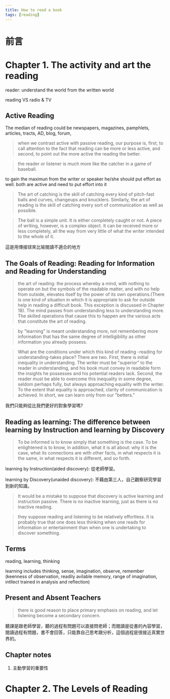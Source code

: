 ```yaml
---
title: How to read a book
tags: [reading]
---
```

# 前言


# Chapter 1. The activity and art the reading

reader: understand the world from the written world

reading VS radio & TV

## Active Reading

The median of reading could be newspapers, magazines, pamphlets, articles, tracts, AD, blog, forum, 

> when we contrast active with passive reading, our purpose is, first, to call attention to the fact that reading can be more or less active, and second, to point out the more active the reading the better.

> the reader or listener is much more like the catcher in a game of baseball. 

to gain the maximun from the writer or speaker he/she should put effort as well. 
both are active and need to put effort into it

> The art of catching is the skill of catching every kind of pitch-fast balls and curves, changeups and knucklers. Similarly, the art of reading is the skill of catching every sort of communication as well as possible.  

> The ball is a simple unit. It is either completely caught or not.  A piece of writing, however, is a complex object. It can be received more or less completely, all the way from very little of what the writer intended to the whole of it.

這是用傳接球來比喻閱讀不適合的地方

## The Goals of Reading: Reading for Information and Reading for Understanding

> the art of reading: the process whereby a mind, with nothing to operate on but the symbols of the readable matter, and with no help from outside, elevates itself by the power of its own operations.(There is one kind of situation in which it is appropriate to ask for outside help in reading a difficult book. This exception is discussed in Chapter 18). The mind passes from understanding less to understanding more. The skilled operations that cause this to happen are the various acts that constitute the art of reading.

> by "learning" is meant understanding more, not remembering more information that has the same degree of intelligibility as other information you already possess.  

> What are the conditions under which this kind of reading -reading for understanding-takes place? There are two. First, there is initial inequality in understanding. The writer must be "superior" to the reader in understanding, and his book must convey in readable form the insights he possesses and his potential readers lack. Second, the reader must be able to overcome this inequality in some degree, seldom perhaps fully, but always approaching equality with the writer. To the extent that equality is approached, clarity of communication is achieved.
> In short, we can learn only from our "betters."

我們只能夠從比我們更好的對象學習嗎?

## Reading as learning: The difference between learning by Instruction and learning by Discovery

> To be informed is to know simply that something is the case. To be enlightened is to know, in addition, what it is all about: why it is the case, what its connections are with other facts, in what respects it is the same, in what respects it is different, and so forth.  

learning by Instruction(aided discovery): 從老師學習。

learning by Discovery(unaided discovery): 不藉由第三人，自己觀察研究學習到新的知識。

> It would be a mistake to suppose that discovery is active learning and instruction passive. There is no inactive learning, just as there is no inactive reading.

> they suppose reading and listening to be relatively effortless. It is probably true that one does less thinking when one reads for information or entertainment than when one is undertaking to discover something.  

## Terms

reading, learning, thinking

learning includes thinking, sense, imagination, observe, remember (keenness of observation, readily avilable memory, range of imagination, intllect trained in analysis and reflection)

## Present and Absent Teachers

> there is good reason to place primary emphasis on reading, and let listening become a secondary concern.

聽課是跟老師學習，聽的過程有問題可以直接問老師；而閱讀是從書的內容學習，閱讀過程有問題，書不會回答，只能靠自己思考跟分析，這個過程是很接近真實世界的。

## Chapter notes

1. 主動學習的重要性

# Chapter 2. The Levels of Reading





